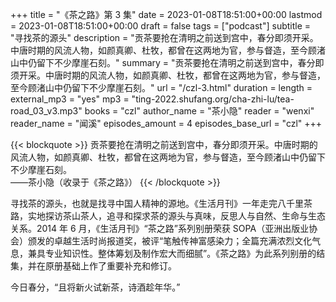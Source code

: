 +++
title = "《茶之路》第 3 集"
date = 2023-01-08T18:51:00+00:00
lastmod = 2023-01-08T18:51:00+00:00
draft = false
tags = ["podcast"]
subtitle = "寻找茶的源头"
description = "贡茶要抢在清明之前送到宫中，春分即须开采。中唐时期的风流人物，如颜真卿、杜牧，都曾在这两地为官，参与督造，至今顾渚山中仍留下不少摩崖石刻。"
summary = "贡茶要抢在清明之前送到宫中，春分即须开采。中唐时期的风流人物，如颜真卿、杜牧，都曾在这两地为官，参与督造，至今顾渚山中仍留下不少摩崖石刻。"
url = "/czl-3.html"
duration = 
length = 
external_mp3 = "yes"
mp3 = "ting-2022.shufang.org/cha-zhi-lu/tea-road_03_v3.mp3"
books = "czl"
author_name = "茶小隐"
reader = "wenxi"
reader_name = "闻溪"
episodes_amount = 4
episodes_base_url = "czl"
+++

{{< blockquote >}}
贡茶要抢在清明之前送到宫中，春分即须开采。中唐时期的风流人物，如颜真卿、杜牧，都曾在这两地为官，参与督造，至今顾渚山中仍留下不少摩崖石刻。  
——茶小隐（收录于《茶之路》）
{{< /blockquote >}}

寻找茶的源头，也就是找寻中国人精神的源地。《生活月刊》一年走完八千里茶路，实地探访茶山茶人，追寻和探求茶的源头与真味，反思人与自然、生命与生态关系。2014 年 6 月，《生活月刊》“茶之路”系列别册荣获 SOPA（亚洲出版业协会）颁发的卓越生活时尚报道奖，被评“笔触传神富感染力；全篇充满浓烈文化气息，兼具专业知识性。整体筹划及制作宏大而细腻”。《茶之路》为此系列别册的结集，并在原册基础上作了重要补充和修订。

今日春分，“且将新火试新茶，诗酒趁年华。”
